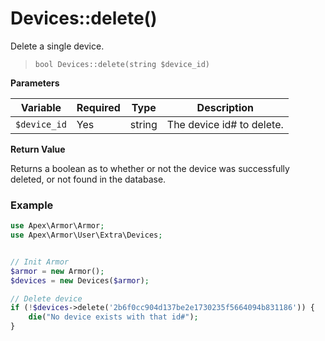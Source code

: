 
# Devices::delete()

Delete a single device.

> `bool Devices::delete(string $device_id)`

**Parameters**

Variable | Required | Type | Description
------------- |------------- |------------- |------------- 
`$device_id` | Yes | string | The device id# to delete.


**Return Value**

Returns a boolean as to whether or not the device was successfully deleted, or not found in the database.


### Example

~~~php
use Apex\Armor\Armor;
use Apex\Armor\User\Extra\Devices;


// Init Armor
$armor = new Armor();
$devices = new Devices($armor);

// Delete device 
if (!$devices->delete('2b6f0cc904d137be2e1730235f5664094b831186')) { 
    die("No device exists with that id#");
}
~~~


